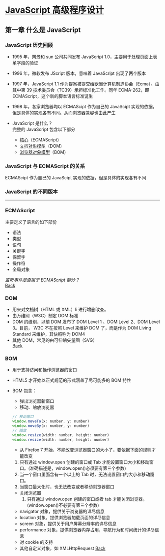 # [JavaScript 高级程序设计](../README.md)

## 第一章 什么是 JavaScript

### JavaScript 历史回顾

- 1995 年，网景和 sun 公司共同发布 JavaScript 1.0，主要用于处理页面上表单字段的验证
- 1996 年，微软发布 JScript 版本，意味着 JavaScript 出现了两个版本
- 1997 年，JavaScript 1.1 作为提案被提交给欧洲计算机制造协会（Ecma）。由其中第 39 技术委员会（TC39）承担标准化工作。同年 ECMA-262，即 ECMAScript，这个新的脚本语言标准诞生
- 1998 年，各家浏览器均以 ECMAScipt 作为自己的 JavaScipt 实现的依据，但是具体的实现各有不同。从而浏览器兼容也由此产生
- <span id="JavaScript">JavaScript</span> 是什么？  
  完整的 JavaScript 包含以下部分

  - [核心](#ECMAScript)（ECMAScript）
  - [文档对象模型](#DOM)（DOM）
  - [浏览器对象模型](#BOM)（BOM）

### JavaScript 与 ECMAScript 的关系

ECMAScipt 作为自己的 JavaScipt 实现的依据，但是具体的实现各有不同

### JavaScript 的不同版本

---

<span id="ECMAScript"></span>

### ECMAScript

主要定义了语言的如下部份

- 语法
- 类型
- 语句
- 关键字
- 保留字
- 操作符
- 全局对象

_监听事件是否属于 ECMAScript 部分？_  
[Back](#JavaScript)

<span id="DOM"></span>

### DOM

- 用来对文档树（HTML 或 XML）li 进行增删改查。
- 由万维网（W3C）制定 DOM 标准
- DOM 的级别，以前 DOM 发布了 DOM Level 1 、DOM Level 2、DOM Level 3。目前， W3C 不在按照 Level 来维护 DOM 了，而是作为 DOM Living Standard 来维护，其快照称为 DOM4
- 其他 DOM，常见的由可伸缩矢量图（SVG）  
   [Back](#JavaScript)  
  <span id="BOM"></span>

### BOM

- 用于支持访问和操作浏览器的窗口
- HTML5 才开始以正式规范的形式涵盖了尽可能多的 BOM 特性
- BOM 包含：

  - 弹出浏览器新窗口
  - 移动、缩放浏览器

  ```js
  // 移动窗口
  window.moveTo(x: number, y: number)
  window.moveBy(x: number, y: number)
  // 缩放
  window.resize(width: number, height: number)
  window.resize(width: number, height: number)
  ```

  - 从 Firefox 7 开始，不能改变浏览器窗口的大小了，要依据下面的规则才能改变

  1. 只有通过 window.open 创建的窗口或 Tab 才能设置窗口大小和移动窗口。(准确描述是，window.open()必须要有第三个参数)
  2. 当一个窗口里面含有一个以上的 Tab 时，无法设置窗口的大小和移动窗口。
  3. 当窗口最大化时，也无法改变或者移动浏览器窗口

  - 关闭浏览器
    1. 只有通过 window.open 创建的窗口或者 tab 才能关闭浏览器。(window.open()不必要有第三个参数)
  - navigator 对象，提供关于浏览器的详尽信息
  - location 对象，提供浏览器加载页面的详尽信息
  - screen 对象，提供关于用户屏幕分辨率的详尽信息
  - performance 对象，提供浏览器内存占用，导航行为和时间统计的详尽信息
  - 对 cookie 的支持
  - 其他自定义对象，如 XMLHttpRequest
    [Back](#JavaScript)
